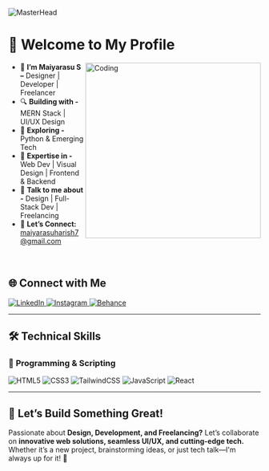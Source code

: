 ![MasterHead](https://i.pinimg.com/originals/ca/26/2e/ca262e0354eea311c41134c3e4bc3bc2.gif)

# 👋 Welcome to My Profile  

<img align="right" alt="Coding" width="350" src="https://user-images.githubusercontent.com/55389276/140866485-8fb1c876-9a8f-4d6a-98dc-08c4981eaf70.gif">


- 🚀 **I’m Maiyarasu S –** Designer | Developer | Freelancer
- 🔍 **Building with -** MERN Stack | UI/UX Design  
- 📖 **Exploring -**  Python & Emerging Tech
- 🎯 **Expertise in -** Web Dev | Visual Design | Frontend & Backend
- 💬 **Talk to me about -** Design | Full-Stack Dev | Freelancing  
- 📩 **Let’s Connect:** maiyarasuharish7@gmail.com
  <br><br><br>



 
## 🌐 Connect with Me
<a href="https://linkedin.com/in/maiyarasu" target="_blank">
    <img src="https://img.shields.io/badge/LinkedIn-0A66C2?style=for-the-badge&logo=LinkedIn&logoColor=white" alt="LinkedIn" />
</a>
<a href="https://www.instagram.com/maiyarasuu/" target="_blank">
    <img src="https://img.shields.io/badge/Instagram-E4405F?style=for-the-badge&logo=instagram&logoColor=white" alt="Instagram" />
</a>
<a href="https://www.behance.net/maiyarasu_s">
    <img src="https://img.shields.io/badge/Behance-1769ff?style=for-the-badge&logo=behance&logoColor=white" alt="Behance" /> 
</a>

---
## 🛠️ Technical Skills

### 🔹 **Programming & Scripting**
<div align="left">
   <img src="https://img.shields.io/badge/HTML5-000000?style=for-the-badge&logo=html5&logoColor=E34F26" alt="HTML5" />
<img src="https://img.shields.io/badge/CSS3-000000?style=for-the-badge&logo=css3&logoColor=1572B6" alt="CSS3" />
<img src="https://img.shields.io/badge/TailwindCSS-000000?style=for-the-badge&logo=tailwindcss&logoColor=06B6D4" alt="TailwindCSS" />
<img src="https://img.shields.io/badge/JavaScript-000000?style=for-the-badge&logo=javascript&logoColor=F7DF1E" alt="JavaScript" />
<img src="https://img.shields.io/badge/React-000000?style=for-the-badge&logo=react&logoColor=61DAFB" alt="React" />
</div>

---

## 🎯 Let’s Build Something Great!
Passionate about **Design, Development, and Freelancing?** Let’s collaborate on **innovative web solutions, seamless UI/UX, and cutting-edge tech.** Whether it’s a new project, brainstorming ideas, or just tech talk—I'm always up for it! 🚀
